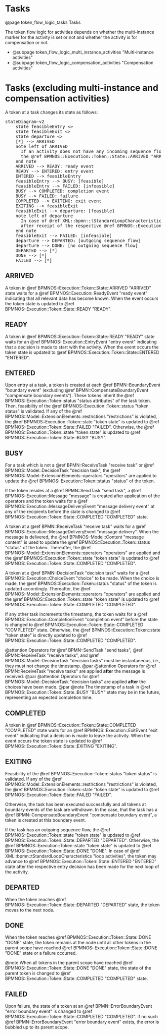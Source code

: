 # Tasks
@page token_flow_logic_tasks Tasks

The token flow logic for activities depends on whether the multi-instance marker for the activity is set or not and whether the activity is for compensation or not. 

- @subpage token_flow_logic_multi_instance_activities "Multi-instance activities"
- @subpage token_flow_logic_compensation_activities "Compensation activities"

# Tasks (excluding multi-instance and compensation activities)

A token at a task changes its state as follows:

<pre class="mermaid">
stateDiagram-v2
    state feasibleEntry <<choice>>
    state feasibleExit <<choice>>
    state departure <<choice>>
    [*] --> ARRIVED
    note left of ARRIVED
      If an activity does not have any incoming sequence flows,
      the @ref BPMNOS::Execution::Token::State::ARRIVED "ARRIVED" state is skipped 
    end note
    ARRIVED --> READY: ready event
    READY --> ENTERED: entry event
    ENTERED --> feasibleEntry
    feasibleEntry --> BUSY: [feasible]
    feasibleEntry --> FAILED: [infeasible]
    BUSY --> COMPLETED: completion event
    BUSY --> FAILED: failure
    COMPLETED --> EXITING: exit event
    EXITING --> feasibleExit
    feasibleExit --> departure: [feasible]
    note left of departure
      In case of @ref XML::bpmn::tStandardLoopCharacteristics  "loop activities", the token may return to @ref BPMNOS::Execution::Token::State::ENTERED "ENTERED" state
      after receipt of the respective @ref BPMNOS::Execution::EntryEvent "entry event".
    end note
    feasibleExit --> FAILED: [infeasible]
    departure --> DEPARTED: [outgoing sequence flow]
    departure --> DONE: [no outgoing sequence flow]
    DEPARTED --> [*]
    DONE --> [*]
    FAILED --> [*]
</pre>


## ARRIVED

A token in  @ref BPMNOS::Execution::Token::State::ARRIVED "ARRIVED" state waits for a @ref BPMNOS::Execution::ReadyEvent "ready event" indicating that all relevant data has become known. When the event occurs the token state is updated to  @ref BPMNOS::Execution::Token::State::READY "READY".


## READY

A token in  @ref BPMNOS::Execution::Token::State::READY "READY" state waits for an @ref BPMNOS::Execution::EntryEvent "entry event" indicating that a decision is made to start with the activity. 
When the event occurs the token state is updated to  @ref BPMNOS::Execution::Token::State::ENTERED "ENTERED".

## ENTERED

Upon entry at a task, a token is created at each @ref BPMN::BoundaryEvent "boundary event" (excluding @ref BPMN::CompensateBoundaryEvent "compensate boundary events").
These tokens inherit the @ref BPMNOS::Execution::Token::status "status attributes" of the task token.
Then, feasibility of the @ref BPMNOS::Execution::Token::status "token status" is validated.
If any of the @ref BPMNOS::Model::ExtensionElements::restrictions "restrictions" is violated, the @ref BPMNOS::Execution::Token::state "token state" is updated to @ref BPMNOS::Execution::Token::State::FAILED "FAILED".
Otherwise, the @ref BPMNOS::Execution::Token::state "token state" is updated to @ref BPMNOS::Execution::Token::State::BUSY "BUSY".




## BUSY


For a task which is not a @ref BPMN::ReceiveTask  "receive task" or @ref BPMNOS::Model::DecisionTask "decision task",
 the @ref BPMNOS::Model::ExtensionElements::operators "operators" are applied to update the @ref BPMNOS::Execution::Token::status "status" of the token.
 
If the token resides at a @ref BPMN::SendTask "send task", a @ref BPMNOS::Execution::Message "message" is created after application of the operators and
the token waits for a @ref BPMNOS::Execution::MessageDeliveryEvent "message delivery event" at any of the recipients before the state is changed to @ref BPMNOS::Execution::Token::State::COMPLETED "COMPLETED" state.

A token at a @ref BPMN::ReceiveTask  "receive task" waits for a @ref BPMNOS::Execution::MessageDeliveryEvent "message delivery". When the message is delivered, the @ref BPMNOS::Model::Content "message content" is used to update the @ref BPMNOS::Execution::Token::status "status" of the token. Thereafter, the @ref BPMNOS::Model::ExtensionElements::operators "operators" are applied and  the @ref BPMNOS::Execution::Token::state "token state" is updated to @ref BPMNOS::Execution::Token::State::COMPLETED "COMPLETED".

A token at a @ref BPMN::DecisionTask  "decision task" waits for a @ref BPMNOS::Execution::ChoiceEvent "choice" to be made. When the choice is made, the @ref BPMNOS::Execution::Token::status "status" of the token is updated accordingly. Thereafter, the @ref BPMNOS::Model::ExtensionElements::operators "operators" are applied and  the @ref BPMNOS::Execution::Token::state "token state" is updated to @ref BPMNOS::Execution::Token::State::COMPLETED "COMPLETED".

If any other task increments the timestamp, the token waits for a @ref BPMNOS::Execution::CompletionEvent "completion event" before the state is changed to @ref BPMNOS::Execution::Token::State::COMPLETED "COMPLETED" state.
Otherwise, the @ref BPMNOS::Execution::Token::state "token state" is directly updated to @ref BPMNOS::Execution::Token::State::COMPLETED "COMPLETED".

@attention Operators for @ref BPMN::SendTask "send tasks", @ref BPMN::ReceiveTask  "receive tasks", and  @ref BPMNOS::Model::DecisionTask "decision tasks" must be instantaneous, i.e., they must not change the timestamp. 
@par
@attention Operators for @ref BPMN::ReceiveTask  "receive tasks" are applied **after** the message is received.
@par
@attention Operators for @ref BPMNOS::Model::DecisionTask "decision tasks" are applied **after** the choices have been made.
@par
@note The timestamp of a task in @ref BPMNOS::Execution::Token::State::BUSY "BUSY" state may be in the future, representing an expected completion time.

## COMPLETED

A token in  @ref BPMNOS::Execution::Token::State::COMPLETED "COMPLETED" state waits for an @ref BPMNOS::Execution::ExitEvent "exit event" indicating that a decision is made to leave the activity. 
When the event occurs the token state is updated to  @ref BPMNOS::Execution::Token::State::EXITING "EXITING".


## EXITING
Feasibility of the @ref BPMNOS::Execution::Token::status "token status" is validated.
If any of the @ref BPMNOS::Model::ExtensionElements::restrictions "restrictions" is violated,  the @ref BPMNOS::Execution::Token::state "token state" is updated to @ref BPMNOS::Execution::Token::State::FAILED "FAILED".

Otherwise, the task has been executed successfully and all tokens at boundary events of the task are withdrawn.
In the case, that the task has a @ref BPMN::CompensateBoundaryEvent "compensate boundary event", a token is created at this boundary event.

If the task has an outgoing sequence flow, the @ref BPMNOS::Execution::Token::state "token state" is updated to @ref BPMNOS::Execution::Token::State::DEPARTED "DEPARTED".
Otherwise, the @ref BPMNOS::Execution::Token::state "token state" is updated to @ref BPMNOS::Execution::Token::State::DONE "DONE".
In case of @ref XML::bpmn::tStandardLoopCharacteristics  "loop activities", the token may advance to @ref BPMNOS::Execution::Token::State::ENTERED "ENTERED" state after the respective entry decision has been made for the next loop of the activity.

## DEPARTED

When the token reaches @ref BPMNOS::Execution::Token::State::DEPARTED "DEPARTED" state, the token moves to the next node.

## DONE

When the token reaches @ref BPMNOS::Execution::Token::State::DONE "DONE" state, the token remains at the node until all other tokens in the parent scope have reached @ref BPMNOS::Execution::Token::State::DONE "DONE" state or a failure occurred.

@note When all tokens in the parent scope have reached @ref BPMNOS::Execution::Token::State::DONE "DONE" state, the state of the parent token is changed to @ref BPMNOS::Execution::Token::State::COMPLETED "COMPLETED" state.

## FAILED

Upon failure, the state of a token at an @ref BPMN::ErrorBoundaryEvent "error boundary event" is changed to @ref BPMNOS::Execution::Token::State::COMPLETED "COMPLETED". If no such @ref BPMN::ErrorBoundaryEvent "error boundary event" exists, the error is bubbled up to its parent scope.


